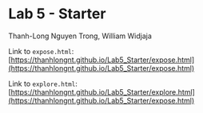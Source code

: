 # Lab 5 - Starter

Thanh-Long Nguyen Trong, William Widjaja

Link to `expose.html`: [https://thanhlongnt.github.io/Lab5_Starter/expose.html](https://thanhlongnt.github.io/Lab5_Starter/expose.html)

Link to `explore.html`: [https://thanhlongnt.github.io/Lab5_Starter/explore.html](https://thanhlongnt.github.io/Lab5_Starter/expose.html)

